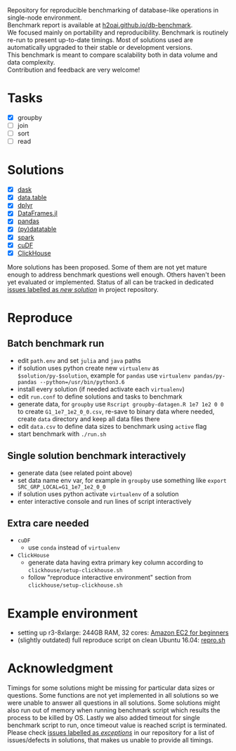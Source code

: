 Repository for reproducible benchmarking of database-like operations in single-node environment.  
Benchmark report is available at [h2oai.github.io/db-benchmark](https://h2oai.github.io/db-benchmark).  
We focused mainly on portability and reproducibility. Benchmark is routinely re-run to present up-to-date timings. Most of solutions used are automatically upgraded to their stable or development versions.  
This benchmark is meant to compare scalability both in data volume and data complexity.  
Contribution and feedback are very welcome!  

# Tasks

  - [x] groupby
  - [ ] join
  - [ ] sort
  - [ ] read

# Solutions

  - [x] [dask](https://github.com/dask/dask)
  - [x] [data.table](https://github.com/Rdatatable/data.table)
  - [x] [dplyr](https://github.com/tidyverse/dplyr)
  - [x] [DataFrames.jl](https://github.com/JuliaData/DataFrames.jl)
  - [x] [pandas](https://github.com/pandas-dev/pandas)
  - [x] [(py)datatable](https://github.com/h2oai/datatable)
  - [x] [spark](https://github.com/apache/spark)
  - [x] [cuDF](https://github.com/rapidsai/cudf)
  - [x] [ClickHouse](https://github.com/yandex/ClickHouse)

More solutions has been proposed. Some of them are not yet mature enough to address benchmark questions well enough. Others haven't been yet evaluated or implemented. Status of all can be tracked in dedicated [issues labelled as _new solution_](https://github.com/h2oai/db-benchmark/issues?q=is%3Aissue+is%3Aopen+label%3A%22new+solution%22) in project repository.

# Reproduce

## Batch benchmark run

- edit `path.env` and set `julia` and `java` paths
- if solution uses python create new `virtualenv` as `$solution/py-$solution`, example for `pandas` use `virtualenv pandas/py-pandas --python=/usr/bin/python3.6`
- install every solution (if needed activate each `virtualenv`)
- edit `run.conf` to define solutions and tasks to benchmark
- generate data, for `groupby` use `Rscript groupby-datagen.R 1e7 1e2 0 0` to create `G1_1e7_1e2_0_0.csv`, re-save to binary data where needed, create `data` directory and keep all data files there
- edit `data.csv` to define data sizes to benchmark using `active` flag
- start benchmark with `./run.sh`

## Single solution benchmark interactively

- generate data (see related point above)
- set data name env var, for example in `groupby` use something like `export SRC_GRP_LOCAL=G1_1e7_1e2_0_0`
- if solution uses python activate `virtualenv` of a solution
- enter interactive console and run lines of script interactively

## Extra care needed

- `cuDF`
  - use `conda` instead of `virtualenv`
- `ClickHouse`
  - generate data having extra primary key column according to `clickhouse/setup-clickhouse.sh`
  - follow "reproduce interactive environment" section from `clickhouse/setup-clickhouse.sh`

# Example environment

- setting up r3-8xlarge: 244GB RAM, 32 cores: [Amazon EC2 for beginners](https://github.com/Rdatatable/data.table/wiki/Amazon-EC2-for-beginners)  
- (slightly outdated) full reproduce script on clean Ubuntu 16.04: [repro.sh](https://github.com/h2oai/db-benchmark/blob/master/repro.sh)

# Acknowledgment

Timings for some solutions might be missing for particular data sizes or questions. Some functions are not yet implemented in all solutions so we were unable to answer all questions in all solutions. Some solutions might also run out of memory when running benchmark script which results the process to be killed by OS. Lastly we also added timeout for single benchmark script to run, once timeout value is reached script is terminated.
Please check [issues labelled as _exceptions_](https://github.com/h2oai/db-benchmark/issues?q=is%3Aissue+is%3Aopen+label%3Aexceptions) in our repository for a list of issues/defects in solutions, that makes us unable to provide all timings.
